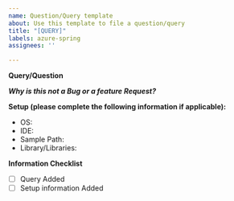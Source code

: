 ```yaml
---
name: Question/Query template
about: Use this template to file a question/query
title: "[QUERY]"
labels: azure-spring
assignees: ''

---
```


**Query/Question**
<!-- A clear and concise ask/query. -->

***Why is this not a Bug or a feature Request?***
<!-- A clear explanation of why is this not a bug or a feature request? -->

**Setup (please complete the following information if applicable):**
- OS: <!-- [e.g. iOS] -->
- IDE: <!-- [e.g. IntelliJ] -->
- Sample Path: <!-- [e.g. https://github.com/Azure-Samples/azure-spring-boot-samples/tree/spring-cloud-azure_v4.0.0/cosmos/azure-spring-data-cosmos/cosmos-multi-database-single-account] -->
- Library/Libraries: <!-- [e.g. com.azure.spring:spring-cloud-azure-starter-keyvault-secrets:4.0.0 (groupId:artifactId:version)] -->


**Information Checklist**
 <!-- Kindly make sure that you have added all the following information above and checkoff the required fields otherwise we will treat the issuer as an incomplete report -->
- [ ] Query Added
- [ ] Setup information Added